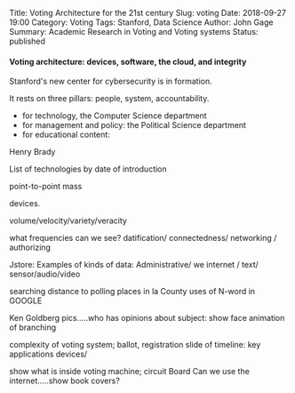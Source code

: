 Title: Voting Architecture for the 21st century
Slug: voting
Date: 2018-09-27 19:00
Category: Voting
Tags: Stanford, Data Science
Author: John Gage
Summary: Academic Research in Voting and Voting systems
Status: published

#### Voting architecture: devices, software, the cloud, and integrity ####

Stanford's new center for cybersecurity is in formation.

It rests on three pillars: people, system, accountability.

- for technology, the Computer Science department
- for management and policy: the Political Science department
- for educational content:

Henry Brady



List of technologies by date of introduction


point-to-point
mass

devices.

volume/velocity/variety/veracity

what frequencies can we see?
datification/ connectedness/ networking / authorizing

Jstore:
Examples of kinds of data:
Administrative/ we internet / text/ sensor/audio/video

searching
distance to polling places in la County
uses of N-word in GOOGLE

Ken Goldberg
pics.....who has opinions about subject: show face
animation of branching

complexity of voting system; ballot, registration
slide of timeline: key applications
devices/

show what is inside voting machine; circuit Board
Can we use the internet.....show book covers?
